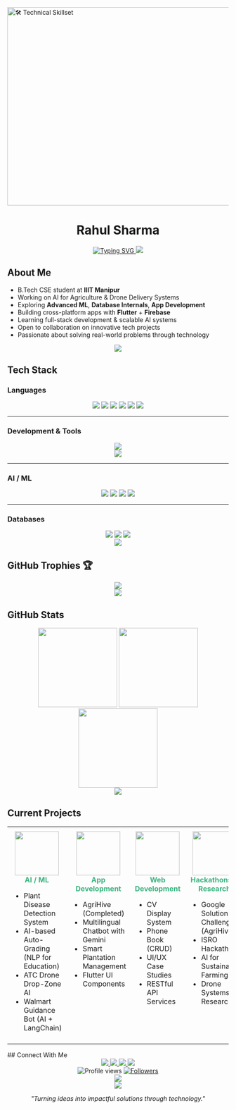<!-- Banner -->
<img width="1350" height="450" alt="🛠️ Technical Skillset" src="https://github.com/user-attachments/assets/2ba94348-5e7a-45d4-a1dd-279a1c85b76e" />

<div align="center">
  <h1>Rahul Sharma</h1>
  
  <a href="https://git.io/typing-svg">
    <img src="https://readme-typing-svg.herokuapp.com?font=Montserrat&weight=600&size=24&pause=1000&color=38B27D&center=true&vCenter=true&width=500&lines=Computer+Science+Student;AI+%26+Data+Science+Enthusiast;Developer+at+IIIT+Manipur;Flutter+%7C+TensorFlow+%7C+Firebase;Open+Source+Contributor" alt="Typing SVG" />
  </a>
  
  <img src="https://user-images.githubusercontent.com/73097560/115834477-dbab4500-a447-11eb-908a-139a6edaec5c.gif">
</div>

## About Me

<div align="left">
  <ul>
    <li>B.Tech CSE student at <b>IIIT Manipur</b></li>
    <li>Working on AI for Agriculture & Drone Delivery Systems</li>
    <li>Exploring <b>Advanced ML</b>, <b>Database Internals</b>, <b>App Development</b></li>
    <li>Building cross-platform apps with <b>Flutter</b> + <b>Firebase</b></li>
    <li>Learning full-stack development & scalable AI systems</li>
    <li>Open to collaboration on innovative tech projects</li>
    <li>Passionate about solving real-world problems through technology</li>
  </ul>
</div>

<div align="center">
  <img src="https://user-images.githubusercontent.com/73097560/115834477-dbab4500-a447-11eb-908a-139a6edaec5c.gif">
</div>

## Tech Stack

### Languages
<div align="center">
  <img src="https://img.shields.io/badge/C-00599C?style=for-the-badge&logo=c&logoColor=white"/>
  <img src="https://img.shields.io/badge/C++-00599C?style=for-the-badge&logo=c%2B%2B&logoColor=white"/>
  <img src="https://img.shields.io/badge/Python-3776AB?style=for-the-badge&logo=python&logoColor=white"/>
  <img src="https://img.shields.io/badge/JavaScript-F7DF1E?style=for-the-badge&logo=javascript&logoColor=black"/>
  <img src="https://img.shields.io/badge/PHP-777BB4?style=for-the-badge&logo=php&logoColor=white"/>
  <img src="https://img.shields.io/badge/Dart-0175C2?style=for-the-badge&logo=dart&logoColor=white"/>
</div>

---

### Development & Tools
<div align="center">
  <img src="https://skillicons.dev/icons?i=html,css,flutter,dart,firebase,git,github,nodejs" /><br>
  <img src="https://skillicons.dev/icons?i=vscode,androidstudio,docker,figma,blender" />
</div>

---

### AI / ML
<div align="center">
  <img src="https://img.shields.io/badge/TensorFlow-FF6F00?style=for-the-badge&logo=tensorflow&logoColor=white"/>
  <img src="https://img.shields.io/badge/Pandas-150458?style=for-the-badge&logo=pandas&logoColor=white"/>
  <img src="https://img.shields.io/badge/NumPy-013243?style=for-the-badge&logo=numpy&logoColor=white"/>
  <img src="https://img.shields.io/badge/Scikit--learn-F7931E?style=for-the-badge&logo=scikitlearn&logoColor=white"/>
</div>

---

### Databases
<div align="center">
  <img src="https://img.shields.io/badge/MySQL-005C84?style=for-the-badge&logo=mysql&logoColor=white"/>
  <img src="https://img.shields.io/badge/PostgreSQL-336791?style=for-the-badge&logo=postgresql&logoColor=white"/>
  <img src="https://img.shields.io/badge/Firebase-FFCA28?style=for-the-badge&logo=firebase&logoColor=black"/>
</div>


<div align="center">
  <img src="https://user-images.githubusercontent.com/73097560/115834477-dbab4500-a447-11eb-908a-139a6edaec5c.gif">
</div>

## GitHub Trophies 🏆

<div align="center">
<img src="https://github-trophies.vercel.app/?username=rahulsiiitm&theme=nord&column=7&margin-w=15&margin-h=15&no-bg=true&no-frame=true" />
</div>

<div align="center">
  <img src="https://user-images.githubusercontent.com/73097560/115834477-dbab4500-a447-11eb-908a-139a6edaec5c.gif">
</div>

## GitHub Stats

<div align="center">
  <img height="180em" src="https://github-readme-stats.vercel.app/api?username=rahulsiiitm&theme=vue&hide_border=true&show_icons=true&bg_color=0D1117&title_color=38B27D&text_color=FFFFFF&icon_color=38B27D"/>
  
  <img height="180em" src="https://github-readme-streak-stats.herokuapp.com/?user=rahulsiiitm&theme=vue&hide_border=true&background=0D1117&ring=38B27D&fire=38B27D&currStreakNum=FFFFFF&sideNums=FFFFFF&currStreakLabel=38B27D&sideLabels=38B27D"/>
  
  <picture>
    <source media="(prefers-color-scheme: dark)" srcset="https://github-readme-stats.vercel.app/api/top-langs/?username=rahulsiiitm&layout=compact&theme=vue&hide_border=true&bg_color=0D1117&title_color=38B27D&text_color=FFFFFF" />
    <img height="180em" src="https://github-readme-stats.vercel.app/api/top-langs/?username=rahulsiiitm&layout=compact&theme=vue&hide_border=true&bg_color=0D1117&title_color=38B27D&text_color=FFFFFF" />
  </picture>
</div>

<div align="center">
  <img src="https://user-images.githubusercontent.com/73097560/115834477-dbab4500-a447-11eb-908a-139a6edaec5c.gif">
</div>

## Current Projects
<div align="center">
 <table border="0" style="border:none; border-collapse:collapse; table-layout:fixed; width:100%;">
   <tr>
     <!-- AI/ML -->
     <td align="center" style="width:25%; min-height:250px; vertical-align:top; padding:10px;">
       <img src="https://media.giphy.com/media/fAnEC88LccN7a/giphy.gif" width="100" height="100" />
       <br>
       <strong style="color:#38B27D;">AI / ML</strong>
       <ul align="left">
         <li>Plant Disease Detection System</li>
         <li>AI-based Auto-Grading (NLP for Education)</li>
         <li>ATC Drone Drop-Zone AI</li>
         <li>Walmart Guidance Bot (AI + LangChain)</li>
       </ul>
     </td>
     <!-- App Development -->
     <td align="center" style="width:25%; min-height:250px; vertical-align:top; padding:10px;">
       <img src="https://media.giphy.com/media/du3J3cXyzhj75IOgvA/giphy.gif" width="100" height="100" />
       <br>
       <strong style="color:#38B27D;">App Development</strong>
       <ul align="left">
         <li>AgriHive (Completed)</li>
         <li>Multilingual Chatbot with Gemini</li>
         <li>Smart Plantation Management</li>
         <li>Flutter UI Components</li>
       </ul>
     </td>
     <!-- Web Development -->
     <td align="center" style="width:25%; min-height:250px; vertical-align:top; padding:10px;">
       <img src="https://media.giphy.com/media/xT9IgzoKnwFNmISR8I/giphy.gif" width="100" height="100" />
       <br>
       <strong style="color:#38B27D;">Web Development</strong>
       <ul align="left">
         <li>CV Display System</li>
         <li>Phone Book (CRUD)</li>
         <li>UI/UX Case Studies</li>
         <li>RESTful API Services</li>
       </ul>
     </td>
     <!-- Hackathons & Research -->
     <td align="center" style="width:25%; min-height:250px; vertical-align:top; padding:10px;">
       <img src="https://media.giphy.com/media/l3vR85PnGsBwu1PFK/giphy.gif" width="100" height="100" />
       <br>
       <strong style="color:#38B27D;">Hackathons & Research</strong>
       <ul align="left">
         <li>Google Solution Challenge (AgriHive)</li>
         <li>ISRO Hackathon</li>
         <li>AI for Sustainable Farming</li>
         <li>Drone Systems Research</li>
       </ul>
     </td>
   </tr>
 </table>
</div>
## Connect With Me

<div align="center">
  <a href="https://www.linkedin.com/in/rahul-sharma-91b2bb2a3" target="_blank">
    <img src="https://img.shields.io/badge/linkedin-38B27D?style=for-the-badge&logo=linkedin&logoColor=white"/>
  </a>
  <a href="https://facebook.com/rahulsharma.hps@gmail.com" target="_blank">
    <img src="https://img.shields.io/badge/facebook-38B27D?style=for-the-badge&logo=facebook&logoColor=white"/>
  </a>
  <a href="https://pinterest.com/rahulsharmahps" target="_blank">
    <img src="https://img.shields.io/badge/pinterest-38B27D?style=for-the-badge&logo=pinterest&logoColor=white"/>
  </a>
  <a href="mailto:rahulsharma.hps@gmail.com">
    <img src="https://img.shields.io/badge/email-38B27D?style=for-the-badge&logo=gmail&logoColor=white"/>
  </a>
</div>

<div align="center">
  <img src="https://komarev.com/ghpvc/?username=rahulsiiitm&style=flat-square&color=38B27D" alt="Profile views"/>
  <a href="https://github.com/rahulsiiitm?tab=followers">
    <img src="https://img.shields.io/github/followers/rahulsiiitm?label=Followers&style=flat-square&color=38B27D" alt="Followers"/>
  </a>
</div>

<div align="center">
  <img src="https://quotes-github-readme.vercel.app/api?type=horizontal&theme=vue&border=true&quoteBorderColor=38B27D&backgroundColor=0D1117&textColor=ffffff"/>
</div>

<div align="center">
  <img src="https://user-images.githubusercontent.com/73097560/115834477-dbab4500-a447-11eb-908a-139a6edaec5c.gif">
  <p><i>"Turning ideas into impactful solutions through technology."</i></p>
</div>
